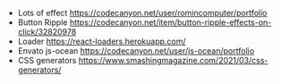 - Lots of effect https://codecanyon.net/user/romincomputer/portfolio
- Button Ripple https://codecanyon.net/item/button-ripple-effects-on-click/32820978
- Loader https://react-loaders.herokuapp.com/
- Envato js-ocean https://codecanyon.net/user/js-ocean/portfolio 
- CSS generators https://www.smashingmagazine.com/2021/03/css-generators/